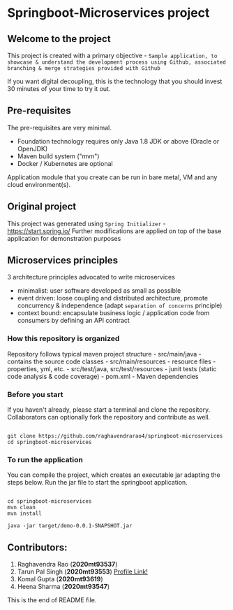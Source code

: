 # Springboot-Microservices project

## Welcome to the project
This project is created with a primary objective - `Sample application, to showcase & understand the development process using Github, associated branching & merge strategies provided with Github`

If you want digital decoupling, this is the technology that you should invest 30 minutes of your time to try it out.

## Pre-requisites
The pre-requisites are very minimal.
 - Foundation technology requires only Java 1.8 JDK or above (Oracle or OpenJDK)
 - Maven build system ("mvn")
 - Docker / Kubernetes are optional

 Application module that you create can be run in bare metal, VM and any cloud environment(s).

## Original project
This project was generated using `Spring Initializer` - https://start.spring.io/
Further modifications are applied on top of the base application for demonstration purposes


## Microservices principles
3 architecture principles advocated to write microservices

- minimalist: user software developed as small as possible
- event driven: loose coupling and distributed architecture, promote concurrency & independence (adapt `separation of concerns` principle)
- context bound: encapsulate business logic / application code from consumers by defining an API contract

### How this repository is organized
Repository follows typical maven project structure
    - src/main/java - contains the source code classes
    - src/main/resources - resource files - properties, yml, etc.
    - src/test/java, src/test/resources - junit tests (static code analysis & code coverage)
    - pom.xml - Maven dependencies

### Before you start

If you haven't already, please start a terminal and clone the repository.
Collaborators can optionally fork the repository and contribute as well.

```

git clone https://github.com/raghavendrarao4/springboot-microservices
cd springboot-microservices

```

### To run the application
You can compile the project, which creates an executable jar adapting the steps below.
Run the jar file to start the springboot application.

```

cd springboot-microservices
mvn clean
mvn install

java -jar target/demo-0.0.1-SNAPSHOT.jar

```

## Contributors:
1. Raghavendra Rao (__2020mt93537__) 
2. Tarun Pal Singh (__2020mt93553__) [Profile Link!](https://singhtarunpal.github.io/)
3. Komal Gupta (**2020mt93619**)
4. Heena Sharma (**2020mt93547**)


This is the end of README file.